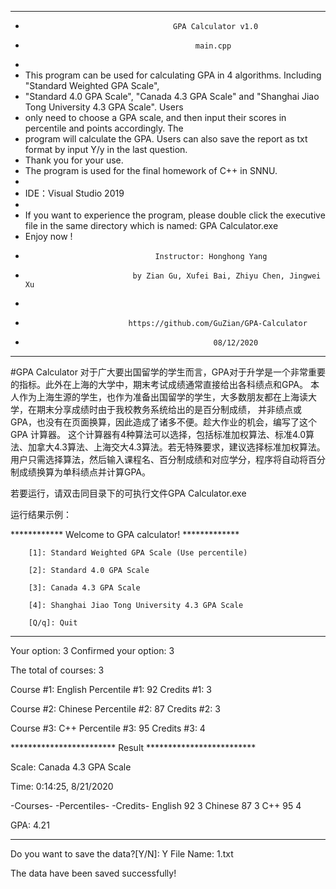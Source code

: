 
**********************************************************************************************************************
 *                                      GPA Calculator v1.0
 *                                           main.cpp
 *
 * This program can be used for calculating GPA in 4 algorithms. Including "Standard Weighted GPA Scale", 
 * "Standard 4.0 GPA Scale", "Canada 4.3 GPA Scale" and  "Shanghai Jiao Tong University 4.3 GPA Scale". Users 
 * only need to choose a GPA scale, and then input their scores in percentile and points accordingly. The 
 * program will calculate the GPA. Users can also save the report as txt format by input Y/y in the last question. 
 * Thank you for your use.
 * The program is used for the final homework of C++ in SNNU.
 *
 * IDE：Visual Studio 2019
 *
 * If you want to experience the program, please double click the executive file in the same directory which is named: GPA Calculator.exe
 * Enjoy now !  
 *                                  Instructor: Honghong Yang 
 *		                       by Zian Gu, Xufei Bai, Zhiyu Chen, Jingwei Xu
 *
 *                            https://github.com/GuZian/GPA-Calculator
 *			   	                                 08/12/2020
**********************************************************************************************************************

#GPA Calculator
对于广大要出国留学的学生而言，GPA对于升学是一个非常重要的指标。此外在上海的大学中，期末考试成绩通常直接给出各科绩点和GPA。
本人作为上海生源的学生，也作为准备出国留学的学生，大多数朋友都在上海读大学，在期末分享成绩时由于我校教务系统给出的是百分制成绩，
并非绩点或GPA，也没有在页面换算，因此造成了诸多不便。趁大作业的机会，编写了这个GPA 计算器。
这个计算器有4种算法可以选择，包括标准加权算法、标准4.0算法、加拿大4.3算法、上海交大4.3算法。若无特殊要求，建议选择标准加权算法。
用户只需选择算法，然后输入课程名、百分制成绩和对应学分，程序将自动将百分制成绩换算为单科绩点并计算GPA。

若要运行，请双击同目录下的可执行文件GPA Calculator.exe

运行结果示例：

************    Welcome to GPA calculator!      *************


        [1]: Standard Weighted GPA Scale (Use percentile)

        [2]: Standard 4.0 GPA Scale

        [3]: Canada 4.3 GPA Scale

        [4]: Shanghai Jiao Tong University 4.3 GPA Scale

        [Q/q]: Quit


*************************************************************

Your option: 3
Confirmed your option: 3

The total of courses: 3

Course #1: English
Percentile #1: 92
Credits #1: 3

Course #2: Chinese
Percentile #2: 87
Credits #2: 3

Course #3: C++
Percentile #3: 95
Credits #3: 4


************************   Result   *************************

Scale: Canada 4.3 GPA Scale

Time: 0:14:25, 8/21/2020

-Courses-           -Percentiles-       -Credits-
English               92                       3
Chinese              87                       3
C++                   95                       4

GPA: 4.21

*************************************************************

Do you want to save the data?[Y/N]: Y
File Name: 1.txt

The data have been saved successfully!
